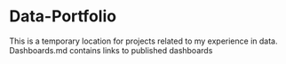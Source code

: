 # Data-Portfolio
This is a temporary location for projects related to my experience in data.
Dashboards.md contains links to published dashboards 
